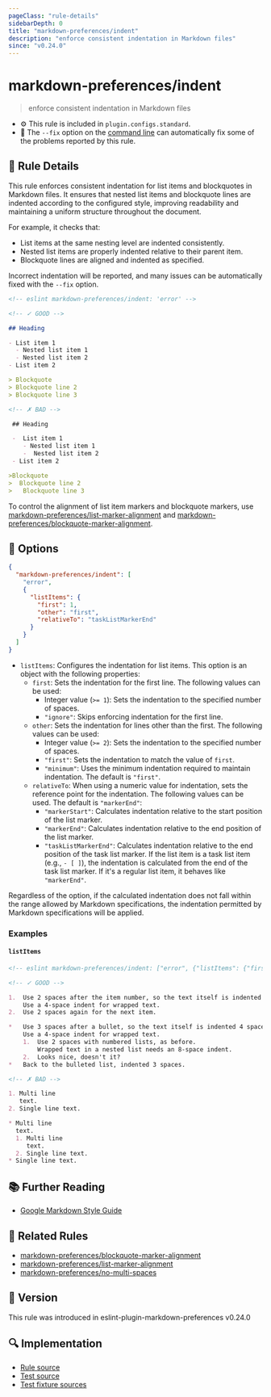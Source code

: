 ```yaml
---
pageClass: "rule-details"
sidebarDepth: 0
title: "markdown-preferences/indent"
description: "enforce consistent indentation in Markdown files"
since: "v0.24.0"
---
```


# markdown-preferences/indent

> enforce consistent indentation in Markdown files

- ⚙️ This rule is included in `plugin.configs.standard`.
- 🔧 The `--fix` option on the [command line](https://eslint.org/docs/user-guide/command-line-interface#fixing-problems) can automatically fix some of the problems reported by this rule.

## 📖 Rule Details

This rule enforces consistent indentation for list items and blockquotes in Markdown files. It ensures that nested list items and blockquote lines are indented according to the configured style, improving readability and maintaining a uniform structure throughout the document.

For example, it checks that:

- List items at the same nesting level are indented consistently.
- Nested list items are properly indented relative to their parent item.
- Blockquote lines are aligned and indented as specified.

Incorrect indentation will be reported, and many issues can be automatically fixed with the `--fix` option.

<!-- prettier-ignore-start -->

<!-- eslint-skip -->

```md
<!-- eslint markdown-preferences/indent: 'error' -->

<!-- ✓ GOOD -->

## Heading

- List item 1
  - Nested list item 1
  - Nested list item 2
- List item 2

> Blockquote
> Blockquote line 2
> Blockquote line 3

<!-- ✗ BAD -->

 ## Heading

 -  List item 1
    - Nested list item 1
    -  Nested list item 2
 - List item 2

>Blockquote
>  Blockquote line 2
>   Blockquote line 3
```

<!-- prettier-ignore-end -->

To control the alignment of list item markers and blockquote markers, use [markdown-preferences/list-marker-alignment] and [markdown-preferences/blockquote-marker-alignment].

## 🔧 Options

```json
{
  "markdown-preferences/indent": [
    "error",
    {
      "listItems": {
        "first": 1,
        "other": "first",
        "relativeTo": "taskListMarkerEnd"
      }
    }
  ]
}
```

- `listItems`: Configures the indentation for list items. This option is an object with the following properties:
  - `first`: Sets the indentation for the first line. The following values can be used:
    - Integer value (`>= 1`): Sets the indentation to the specified number of spaces.
    - `"ignore"`: Skips enforcing indentation for the first line.
  - `other`: Sets the indentation for lines other than the first. The following values can be used:
    - Integer value (`>= 2`): Sets the indentation to the specified number of spaces.
    - `"first"`: Sets the indentation to match the value of `first`.
    - `"minimum"`: Uses the minimum indentation required to maintain indentation. The default is `"first"`.
  - `relativeTo`: When using a numeric value for indentation, sets the reference point for the indentation. The following values can be used. The default is `"markerEnd"`:
    - `"markerStart"`: Calculates indentation relative to the start position of the list marker.
    - `"markerEnd"`: Calculates indentation relative to the end position of the list marker.
    - `"taskListMarkerEnd"`: Calculates indentation relative to the end position of the task list marker. If the list item is a task list item (e.g., `- [ ]`), the indentation is calculated from the end of the task list marker. If it's a regular list item, it behaves like `"markerEnd"`.

Regardless of the option, if the calculated indentation does not fall within the range allowed by Markdown specifications, the indentation permitted by Markdown specifications will be applied.

### Examples

#### `listItems`

<!-- prettier-ignore-start -->

<!-- eslint-skip -->

```md
<!-- eslint markdown-preferences/indent: ["error", {"listItems": {"first": 4, "other": 4, "relativeTo": "markerStart"}}] -->

<!-- ✓ GOOD -->

1.  Use 2 spaces after the item number, so the text itself is indented 4 spaces.
    Use a 4-space indent for wrapped text.
2.  Use 2 spaces again for the next item.

*   Use 3 spaces after a bullet, so the text itself is indented 4 spaces.
    Use a 4-space indent for wrapped text.
    1.  Use 2 spaces with numbered lists, as before.
        Wrapped text in a nested list needs an 8-space indent.
    2.  Looks nice, doesn't it?
*   Back to the bulleted list, indented 3 spaces.

<!-- ✗ BAD -->

1. Multi line
   text.
2. Single line text.

* Multi line
  text.
  1. Multi line
     text.
  2. Single line text.
* Single line text.
```

<!-- prettier-ignore-end -->

## 📚 Further Reading

- [Google Markdown Style Guide](https://google.github.io/styleguide/docguide/style.html)

## 👫 Related Rules

- [markdown-preferences/blockquote-marker-alignment]
- [markdown-preferences/list-marker-alignment]
- [markdown-preferences/no-multi-spaces](./no-multi-spaces.md)

[markdown-preferences/blockquote-marker-alignment]: ./blockquote-marker-alignment.md
[markdown-preferences/list-marker-alignment]: ./list-marker-alignment.md

## 🚀 Version

This rule was introduced in eslint-plugin-markdown-preferences v0.24.0

## 🔍 Implementation

- [Rule source](https://github.com/ota-meshi/eslint-plugin-markdown-preferences/blob/main/src/rules/indent.ts)
- [Test source](https://github.com/ota-meshi/eslint-plugin-markdown-preferences/blob/main/tests/src/rules/indent.ts)
- [Test fixture sources](https://github.com/ota-meshi/eslint-plugin-markdown-preferences/tree/main/tests/fixtures/rules/indent)

